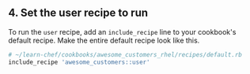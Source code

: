 ## 4. Set the user recipe to run

To run the `user` recipe, add an `include_recipe` line to your cookbook's default recipe. Make the entire default recipe look like this.

```ruby
# ~/learn-chef/cookbooks/awesome_customers_rhel/recipes/default.rb
include_recipe 'awesome_customers::user'
```
